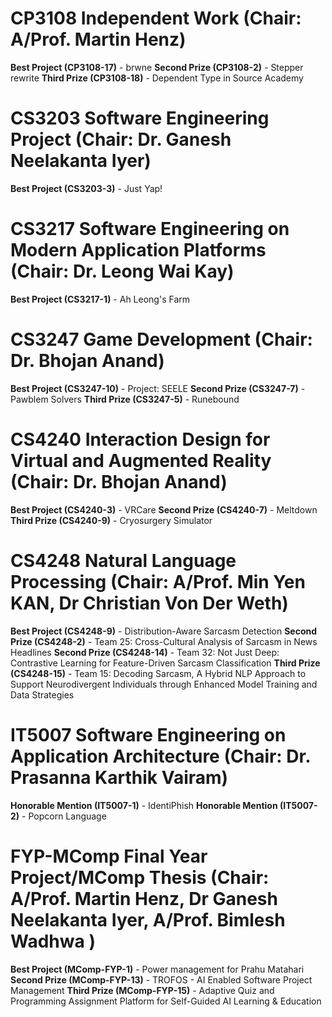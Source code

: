 # CP3108 Independent Work (Chair: A/Prof. Martin Henz)
**Best Project (CP3108-17)** - brwne
**Second Prize (CP3108-2)** - Stepper rewrite
**Third Prize (CP3108-18)** - Dependent Type in Source Academy
# CS3203 Software Engineering Project (Chair: Dr. Ganesh Neelakanta Iyer)
**Best Project (CS3203-3)** - Just Yap!
# CS3217 Software Engineering on Modern Application Platforms (Chair: Dr. Leong Wai Kay)
**Best Project (CS3217-1)** - Ah Leong's Farm
# CS3247 Game Development (Chair: Dr. Bhojan Anand)
**Best Project (CS3247-10)** - Project: SEELE
**Second Prize (CS3247-7)** - Pawblem Solvers
**Third Prize (CS3247-5)** - Runebound
# CS4240 Interaction Design for Virtual and Augmented Reality (Chair: Dr. Bhojan Anand)
**Best Project (CS4240-3)** - VRCare
**Second Prize (CS4240-7)** - Meltdown
**Third Prize (CS4240-9)** - Cryosurgery Simulator
# CS4248 Natural Language Processing (Chair: A/Prof. Min Yen KAN, Dr Christian Von Der Weth)
**Best Project (CS4248-9)** - Distribution-Aware Sarcasm Detection
**Second Prize (CS4248-2)** - Team 25: Cross-Cultural Analysis of Sarcasm in News Headlines
**Second Prize (CS4248-14)** - Team 32: Not Just Deep: Contrastive Learning for Feature-Driven Sarcasm Classification
**Third Prize (CS4248-15)** - Team 15: Decoding Sarcasm, A Hybrid NLP Approach to Support Neurodivergent Individuals through Enhanced Model Training and Data Strategies
# IT5007 Software Engineering on Application Architecture (Chair: Dr. Prasanna Karthik Vairam)
**Honorable Mention (IT5007-1)** - IdentiPhish
**Honorable Mention (IT5007-2)** - Popcorn Language
# FYP-MComp Final Year Project/MComp Thesis (Chair: A/Prof. Martin Henz, Dr Ganesh Neelakanta Iyer, A/Prof. Bimlesh Wadhwa )
**Best Project (MComp-FYP-1)** - Power management for Prahu Matahari
**Second Prize (MComp-FYP-13)** - TROFOS - AI Enabled Software Project Management
**Third Prize (MComp-FYP-15)** - Adaptive Quiz and Programming Assignment Platform for Self-Guided AI Learning & Education
